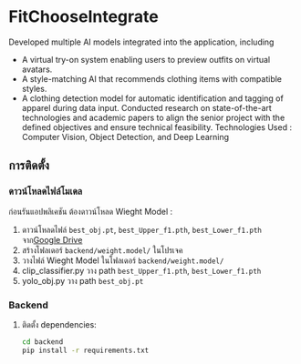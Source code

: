# FitChooseIntegrate
Developed multiple AI models integrated into the application, including
 - A virtual try-on system enabling users to preview outfits on virtual avatars.
 - A style-matching AI that recommends clothing items with compatible styles.
 - A clothing detection model for automatic identification and tagging of apparel during data input.
Conducted research on state-of-the-art technologies and academic papers to align the senior project with the defined objectives and ensure technical feasibility.
Technologies Used : Computer Vision, Object Detection, and Deep Learning 
## การติดตั้ง

### ดาวน์โหลดไฟล์โมเดล

ก่อนรันแอปพลิเคชัน ต้องดาวน์โหลด Wieght Model :

1. ดาวน์โหลดไฟล์ `best_obj.pt`, `best_Upper_f1.pth`, `best_Lower_f1.pth` จาก[Google Drive](https://drive.google.com/drive/folders/1dj1uaZ2RpAiH4yuStRZxNes1uwjINBaa?usp=sharing)
2. สร้างโฟลเดอร์ `backend/weight.model/` ในโปรเจค
3. วางไฟล์ Wieght Model ในโฟลเดอร์ `backend/weight.model/`
4. clip_classifier.py วาง path `best_Upper_f1.pth`, `best_Lower_f1.pth`
5. yolo_obj.py วาง path `best_obj.pt` 

### Backend

1. ติดตั้ง dependencies:
   ```bash
   cd backend
   pip install -r requirements.txt
   ```
